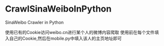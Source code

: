 CrawlSinaWeiboInPython
======================

SinaWeibo Crawler in Python


使用已有的Cookie访问weibo.cn进行某个人的微博内容爬取
使用前在每个文件填入自己的Cookie,然后在mobile.py中填入该人的主页地址即可
